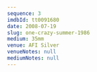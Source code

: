 ```yaml
---
sequence: 3
imdbId: tt0091680
date: 2008-07-19
slug: one-crazy-summer-1986
medium: 35mm
venue: AFI Silver
venueNotes: null
mediumNotes: null
---
```

